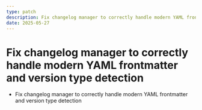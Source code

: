 ```yaml
---
type: patch
description: Fix changelog manager to correctly handle modern YAML frontmatter and version type detection
date: 2025-05-27
---
```


# Fix changelog manager to correctly handle modern YAML frontmatter and version type detection

- Fix changelog manager to correctly handle modern YAML frontmatter and version type detection
